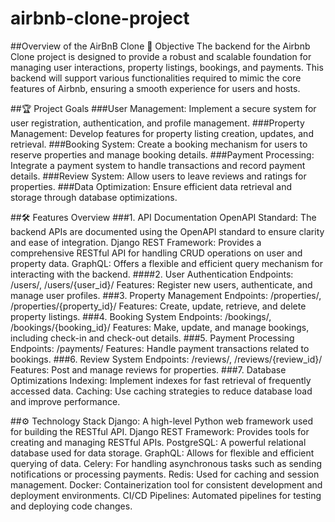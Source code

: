 # airbnb-clone-project
##Overview of the AirBnB Clone
🚀 Objective
The backend for the Airbnb Clone project is designed to provide a robust and scalable foundation for managing user interactions, property listings, bookings, and payments. This backend will support various functionalities required to mimic the core features of Airbnb, ensuring a smooth experience for users and hosts.

##🏆 Project Goals
###User Management: Implement a secure system for user registration, authentication, and profile management.
###Property Management: Develop features for property listing creation, updates, and retrieval.
###Booking System: Create a booking mechanism for users to reserve properties and manage booking details.
###Payment Processing: Integrate a payment system to handle transactions and record payment details.
###Review System: Allow users to leave reviews and ratings for properties.
###Data Optimization: Ensure efficient data retrieval and storage through database optimizations.

##🛠️ Features Overview
###1. API Documentation
OpenAPI Standard: The backend APIs are documented using the OpenAPI standard to ensure clarity and ease of integration.
Django REST Framework: Provides a comprehensive RESTful API for handling CRUD operations on user and property data.
GraphQL: Offers a flexible and efficient query mechanism for interacting with the backend.
####2. User Authentication
Endpoints: /users/, /users/{user_id}/
Features: Register new users, authenticate, and manage user profiles.
###3. Property Management
Endpoints: /properties/, /properties/{property_id}/
Features: Create, update, retrieve, and delete property listings.
###4. Booking System
Endpoints: /bookings/, /bookings/{booking_id}/
Features: Make, update, and manage bookings, including check-in and check-out details.
###5. Payment Processing
Endpoints: /payments/
Features: Handle payment transactions related to bookings.
###6. Review System
Endpoints: /reviews/, /reviews/{review_id}/
Features: Post and manage reviews for properties.
###7. Database Optimizations
Indexing: Implement indexes for fast retrieval of frequently accessed data.
Caching: Use caching strategies to reduce database load and improve performance.

##⚙️ Technology Stack
Django: A high-level Python web framework used for building the RESTful API.
Django REST Framework: Provides tools for creating and managing RESTful APIs.
PostgreSQL: A powerful relational database used for data storage.
GraphQL: Allows for flexible and efficient querying of data.
Celery: For handling asynchronous tasks such as sending notifications or processing payments.
Redis: Used for caching and session management.
Docker: Containerization tool for consistent development and deployment environments.
CI/CD Pipelines: Automated pipelines for testing and deploying code changes.

